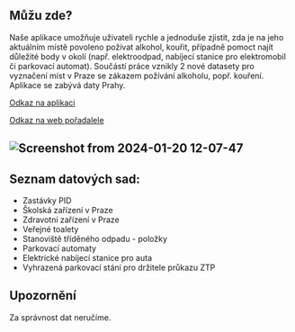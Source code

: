 ## Můžu zde?

Naše aplikace umožňuje uživateli rychle a jednoduše zjistit, zda je na jeho aktuálním místě povoleno požívat alkohol, kouřit, případně pomoct najít důležité body v okolí (např. elektroodpad, nabíjecí stanice pro elektromobil či parkovací automat). Součástí práce vznikly 2 nové datasety pro vyznačení míst v Praze se zákazem požívání alkoholu, popř. kouření. Aplikace se zabývá daty Prahy.

[Odkaz na aplikaci](https://barty32.github.io/muzu-zde/)

[Odkaz na web pořadalele](https://hackujstat.cz/)

## ![Screenshot from 2024-01-20 12-07-47](https://github.com/barty32/muzu-zde/assets/83636769/b1ba511e-d8c3-4721-a583-9c493be69657)

## Seznam datových sad:
- Zastávky PID
- Školská zařízení v Praze
- Zdravotní zařízení v Praze
- Veřejné toalety
- Stanoviště tříděného odpadu - položky
- Parkovací automaty
- Elektrické nabíjecí stanice pro auta
- Vyhrazená parkovací stání pro držitele průkazu ZTP

## Upozornění
Za správnost dat neručíme.


